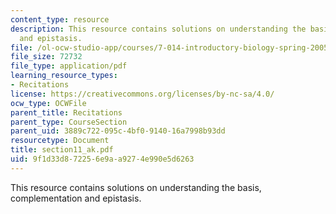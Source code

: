 ```yaml
---
content_type: resource
description: This resource contains solutions on understanding the basis, complementation
  and epistasis.
file: /ol-ocw-studio-app/courses/7-014-introductory-biology-spring-2005/9f1d33d872256e9aa9274e990e5d6263_section11_ak.pdf
file_size: 72732
file_type: application/pdf
learning_resource_types:
- Recitations
license: https://creativecommons.org/licenses/by-nc-sa/4.0/
ocw_type: OCWFile
parent_title: Recitations
parent_type: CourseSection
parent_uid: 3889c722-095c-4bf0-9140-16a7998b93dd
resourcetype: Document
title: section11_ak.pdf
uid: 9f1d33d8-7225-6e9a-a927-4e990e5d6263
---
```

This resource contains solutions on understanding the basis, complementation and epistasis.